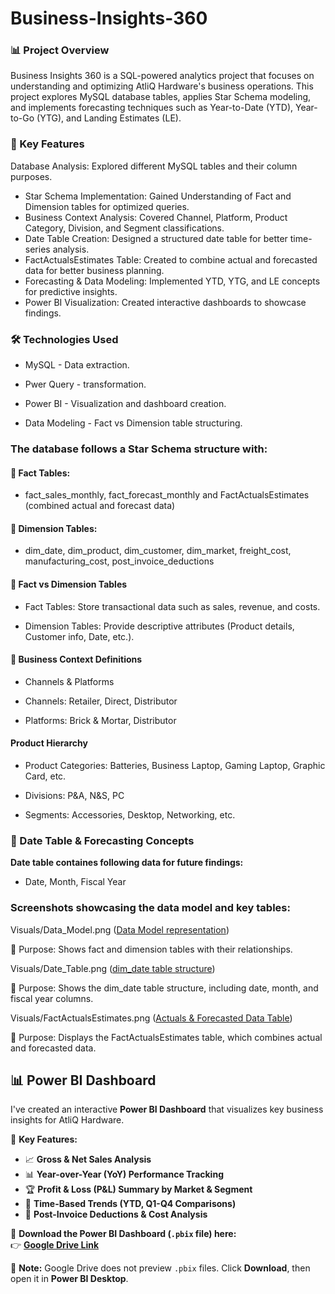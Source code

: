 # Business-Insights-360

### 📊 Project Overview

Business Insights 360 is a SQL-powered analytics project that focuses on understanding and optimizing AtliQ Hardware's business operations. This project explores MySQL database tables, applies Star Schema modeling, and implements forecasting techniques such as Year-to-Date (YTD), Year-to-Go (YTG), and Landing Estimates (LE).

### 🚀 Key Features

Database Analysis: Explored different MySQL tables and their column purposes.

- Star Schema Implementation: Gained Understanding of Fact and Dimension tables for optimized queries.
- Business Context Analysis: Covered Channel, Platform, Product Category, Division, and Segment classifications.
- Date Table Creation: Designed a structured date table for better time-series analysis.
- FactActualsEstimates Table: Created to combine actual and forecasted data for better business planning.
- Forecasting & Data Modeling: Implemented YTD, YTG, and LE concepts for predictive insights.
- Power BI Visualization: Created interactive dashboards to showcase findings.

### 🛠️ Technologies Used

- MySQL - Data extraction.

- Pwer Query - transformation.

- Power BI - Visualization and dashboard creation.

- Data Modeling - Fact vs Dimension table structuring.


### The database follows a Star Schema structure with:

#### 📌 Fact Tables:

- fact_sales_monthly, fact_forecast_monthly and FactActualsEstimates (combined actual and forecast data)

#### 📌 Dimension Tables:

- dim_date, dim_product, dim_customer, dim_market, freight_cost, manufacturing_cost, post_invoice_deductions

#### 📌 Fact vs Dimension Tables

- Fact Tables: Store transactional data such as sales, revenue, and costs.
  
- Dimension Tables: Provide descriptive attributes (Product details, Customer info, Date, etc.).

#### 📌 Business Context Definitions

- Channels & Platforms
  
- Channels: Retailer, Direct, Distributor
  
- Platforms: Brick & Mortar, Distributor

#### Product Hierarchy
- Product Categories: Batteries, Business Laptop, Gaming Laptop, Graphic Card, etc.
  
- Divisions: P&A, N&S, PC
  
- Segments: Accessories, Desktop, Networking, etc.

### 📅 Date Table & Forecasting Concepts

**Date table containes following data for future findings:**
- Date, Month, Fiscal Year


### Screenshots showcasing the data model and key tables:

Visuals/Data_Model.png ([Data Model representation](https://github.com/happy7434/Business-Insights-360/blob/main/Data%20Model.png))

📌 Purpose: Shows fact and dimension tables with their relationships.

Visuals/Date_Table.png ([dim_date table structure](https://github.com/happy7434/Business-Insights-360/blob/main/Date%20Table.png))

📌 Purpose: Shows the dim_date table structure, including date, month, and fiscal year columns.

Visuals/FactActualsEstimates.png ([Actuals & Forecasted Data Table](https://github.com/happy7434/Business-Insights-360/blob/main/FactActualsEstimates.png))

📌 Purpose: Displays the FactActualsEstimates table, which combines actual and forecasted data.


## 📊 Power BI Dashboard
I've created an interactive **Power BI Dashboard** that visualizes key business insights for AtliQ Hardware.

🔹 **Key Features:**
- 📈 **Gross & Net Sales Analysis**
- 📊 **Year-over-Year (YoY) Performance Tracking**
- 🏆 **Profit & Loss (P&L) Summary by Market & Segment**
- 📅 **Time-Based Trends (YTD, Q1-Q4 Comparisons)**
- 🔎 **Post-Invoice Deductions & Cost Analysis**

📌 **Download the Power BI Dashboard (`.pbix` file) here:**  
👉 [**Google Drive Link**](https://drive.google.com/file/d/1tU5rE-3o8rCYn949QCrUyuqYZhNHqRUJ/view?usp=sharing)

🔹 **Note:** Google Drive does not preview `.pbix` files. Click **Download**, then open it in **Power BI Desktop**.
